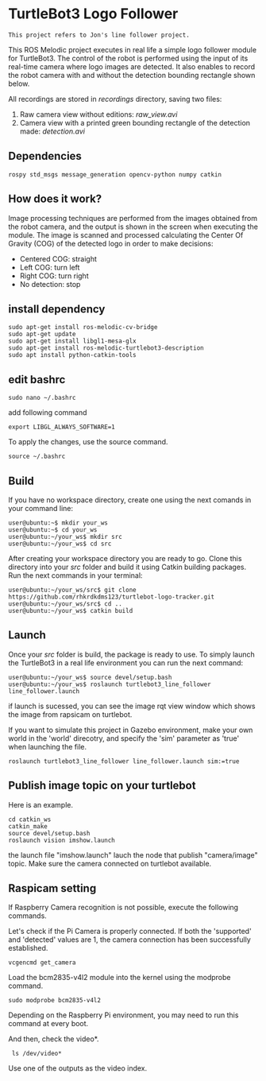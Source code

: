 # TurtleBot3 Logo Follower
`This project refers to Jon's line follower project.`

This ROS Melodic project executes in real life a simple logo follower module for TurtleBot3. The control of the robot is performed using the input of its real-time camera where logo images are detected. It also enables to record the robot camera with and without the detection bounding rectangle shown below.


All recordings are stored in _recordings_ directory, saving two files:
1. Raw camera view without editions: _raw_view.avi_
2. Camera view with a printed green bounding rectangle of the detection made: _detection.avi_

## Dependencies

`
rospy
std_msgs
message_generation
opencv-python
numpy
catkin
`

## How does it work?

Image processing techniques are performed from the images obtained from the robot camera, and the output is shown in the screen when executing the module. The image is scanned and processed calculating the Center Of Gravity (COG) of the detected logo in order to make decisions:
* Centered COG: straight
* Left COG: turn left
* Right COG: turn right
* No detection: stop

## install dependency
```
sudo apt-get install ros-melodic-cv-bridge
sudo apt-get update
sudo apt-get install libgl1-mesa-glx
sudo apt-get install ros-melodic-turtlebot3-description
sudo apt install python-catkin-tools
```

## edit bashrc
```
sudo nano ~/.bashrc
```

add following command
```
export LIBGL_ALWAYS_SOFTWARE=1
```

To apply the changes, use the source command.
```
source ~/.bashrc
```

## Build

If you have no workspace directory, create one using the next comands in your command line:

```console
user@ubuntu:~$ mkdir your_ws
user@ubuntu:~$ cd your_ws
user@ubuntu:~/your_ws$ mkdir src
user@ubuntu:~/your_ws$ cd src
```

After creating your workspace directory you are ready to go. Clone this directory into your _src_ folder and build it using Catkin building packages. Run the next commands in your terminal:

```console
user@ubuntu:~/your_ws/src$ git clone https://github.com/rhkrdkdms123/turtlebot-logo-tracker.git
user@ubuntu:~/your_ws/src$ cd ..
user@ubuntu:~/your_ws$ catkin build
```

## Launch

Once your _src_ folder is build, the package is ready to use. To simply launch the TurtleBot3 in a real life environment you can run the next command:

```console
user@ubuntu:~/your_ws$ source devel/setup.bash
user@ubuntu:~/your_ws$ roslaunch turtlebot3_line_follower line_follower.launch
```
if launch is sucessed, you can see the image rqt view window which shows the image from rapsicam on turtlebot.


If you want to simulate this project in Gazebo environment, make your own world in the 'world' direcotry, and specify the 'sim' parameter as 'true' when launching the file.
```
roslaunch turtlebot3_line_follower line_follower.launch sim:=true
```

## Publish image topic on your turtlebot
Here is an example.
```
cd catkin_ws
catkin_make
source devel/setup.bash
roslaunch vision imshow.launch
```
the launch file "imshow.launch" lauch the node that publish "camera/image" topic.
Make sure the camera connected on turtlebot available.

## Raspicam setting
If Raspberry Camera recognition is not possible, execute the following commands.

Let's check if the Pi Camera is properly connected. If both the 'supported' and 'detected' values are 1, the camera connection has been successfully established.
```
vcgencmd get_camera
```

Load the bcm2835-v4l2 module into the kernel using the modprobe command.
```
sudo modprobe bcm2835-v4l2
```
Depending on the Raspberry Pi environment, you may need to run this command at every boot.

And then, check the video*.
```
 ls /dev/video*
```
Use one of the outputs as the video index.

